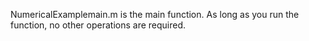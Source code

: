  NumericalExamplemain.m is the main function. As long as you run the function, no other operations are required.
